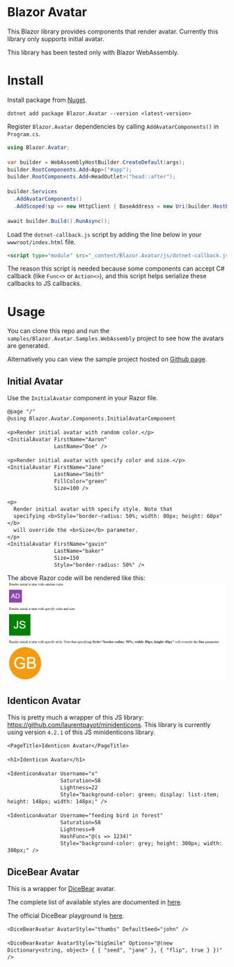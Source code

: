 # Blazor Avatar

This Blazor library provides components that render avatar.
Currently this library only supports initial avatar.

This library has been tested only with Blazor WebAssembly.

# Install
Install package from [Nuget](https://www.nuget.org/packages/Blazor.Avatar).
```
dotnet add package Blazor.Avatar --version <latest-version>
```

Register `Blazor.Avatar` dependencies by calling `AddAvatarComponents()` in `Program.cs`.
```cs
using Blazor.Avatar;

var builder = WebAssemblyHostBuilder.CreateDefault(args);
builder.RootComponents.Add<App>("#app");
builder.RootComponents.Add<HeadOutlet>("head::after");

builder.Services
  .AddAvatarComponents()
  .AddScoped(sp => new HttpClient { BaseAddress = new Uri(builder.HostEnvironment.BaseAddress) });

await builder.Build().RunAsync();
```

Load the `dotnet-callback.js` script by adding the line below in your `wwwroot/index.html` file.
```html
<script type="module" src="_content/Blazor.Avatar/js/dotnet-callback.js"></script>
```
The reason this script is needed because some components can accept C# callback (like `Func<>` 
or `Action<>`), and this script helps serialize these callbacks to JS callbacks.

# Usage
You can clone this repo and run the `samples/Blazor.Avatar.Samples.WebAssembly`
project to see how the avatars are generated.

Alternatively you can view the sample project hosted
on [Github page](https://pandabytes.github.io/blazor-avatar/).

## Initial Avatar
Use the `InitialAvatar` component in your Razor file.
```razor
@page "/"
@using Blazor.Avatar.Components.InitialAvatarComponent

<p>Render initial avatar with random color.</p>
<InitialAvatar FirstName="Aaron"
               LastName="Doe" />

<p>Render initial avatar with specify color and size.</p>
<InitialAvatar FirstName="Jane"
               LastName="Smith"
               FillColor="green"
               Size=100 />

<p>
  Render initial avatar with specify style. Note that
  specifying <b>Style="border-radius: 50%; width: 80px; height: 60px"</b>
  will override the <b>Size</b> parameter.
</p>
<InitialAvatar FirstName="gavin"
               LastName="baker"
               Size=150
               Style="border-radius: 50%" />

```

The above Razor code will be rendered like this:
![img](images/example-usage-render.PNG)

## Identicon Avatar
This is pretty much a wrapper of this JS library: https://github.com/laurentpayot/minidenticons. This library is currently using version `4.2.1` of this JS minidenticons library.

```razor
<PageTitle>Identicon Avatar</PageTitle>

<h1>Identicon Avatar</h1>

<IdenticonAvatar Username="x" 
                 Saturation=58
                 Lightness=22
                 Style="background-color: green; display: list-item; height: 148px; width: 148px;" />

<IdenticonAvatar Username="feeding bird in forest"
                 Saturation=58
                 Lightness=9
                 HashFunc="@(s => 1234)"
                 Style="background-color: grey; height: 300px; width: 300px;" />
```

## DiceBear Avatar
This is a wrapper for [DiceBear](https://www.dicebear.com) avatar.

The complete list of available styles are documented in
[here](https://www.dicebear.com/styles/).

The official DiceBear playground is
[here](https://www.dicebear.com/playground/).

```razor
<DiceBearAvatar AvatarStyle="thumbs" DefaultSeed="john" />

<DiceBearAvatar AvatarStyle="bigSmile" Options="@(new Dictionary<string, object> { { "seed", "jane" }, { "flip", true } })" />
```
